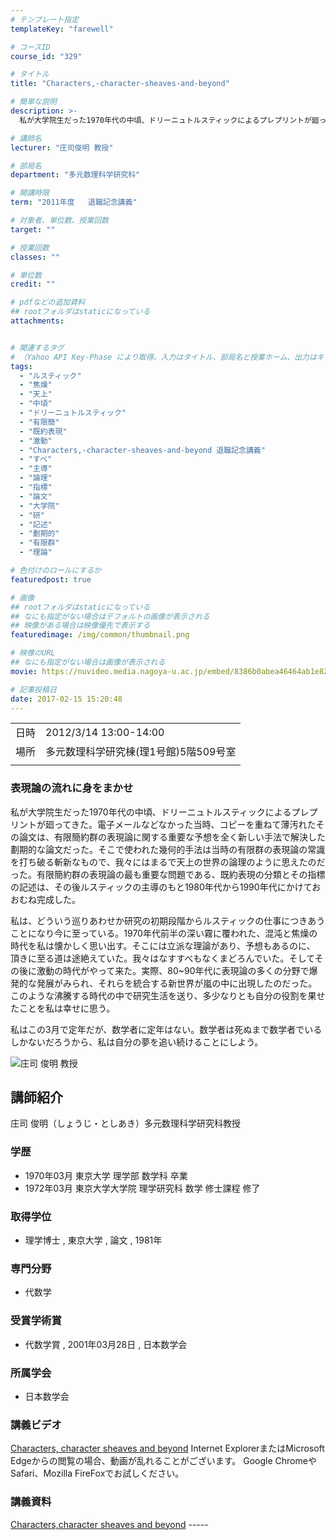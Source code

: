 ```yaml
---
# テンプレート指定
templateKey: "farewell"

# コースID
course_id: "329"

# タイトル
title: "Characters,-character-sheaves-and-beyond"

# 簡単な説明
description: >-
  私が大学院生だった1970年代の中頃、ドリーニュトルスティックによるプレプリントが廻ってきた。電子メールなどなかった当時、コピーを重ねて薄汚れたその論文は、有限簡約群の表現論に関する重要な予想を全く新しい手法で解決した劃期的な論文だった。そこで使われた幾何的手法は当時の有限群の表現論の常識を打ち破る斬新なもので、我々にはまるで天上の世界の論理のように思えたのだった。有限簡約群の表現論の最も重要 ....

# 講師名
lecturer: "庄司俊明 教授"

# 部局名
department: "多元数理科学研究科"

# 開講時限
term: "2011年度	退職記念講義"

# 対象者、単位数、授業回数
target: ""

# 授業回数
classes: ""

# 単位数
credit: ""

# pdfなどの追加資料
## rootフォルダはstaticになっている
attachments:


# 関連するタグ
# （Yahoo API Key-Phase により取得。入力はタイトル、部局名と授業ホーム、出力はキーフレーズ（tags））
tags:
  - "ルスティック"
  - "焦燥"
  - "天上"
  - "中頃"
  - "ドリーニュトルスティック"
  - "有限簡"
  - "既約表現"
  - "激動"
  - "Characters,-character-sheaves-and-beyond 退職記念講義"
  - "すべ"
  - "主導"
  - "論理"
  - "指標"
  - "論文"
  - "大学院"
  - "研"
  - "記述"
  - "劃期的"
  - "有限群"
  - "理論"

# 色付けのロールにするか
featuredpost: true

# 画像
## rootフォルダはstaticになっている
## なにも指定がない場合はデフォルトの画像が表示される
## 映像がある場合は映像優先で表示する
featuredimage: /img/common/thumbnail.png

# 映像のURL
## なにも指定がない場合は画像が表示される
movie: https://nuvideo.media.nagoya-u.ac.jp/embed/8386b0abea46464ab1e82310ff770e0e01877c28

# 記事投稿日
date: 2017-02-15 15:20:48
---
```


|   |   |
|---|---|
| 日時 | 2012/3/14  13:00-14:00 |
| 場所 | 多元数理科学研究棟(理1号館)5階509号室 |
|   |   |


### 表現論の流れに身をまかせ

私が大学院生だった1970年代の中頃、ドリーニュトルスティックによるプレプリントが廻ってきた。電子メールなどなかった当時、コピーを重ねて薄汚れたその論文は、有限簡約群の表現論に関する重要な予想を全く新しい手法で解決した劃期的な論文だった。そこで使われた幾何的手法は当時の有限群の表現論の常識を打ち破る斬新なもので、我々にはまるで天上の世界の論理のように思えたのだった。有限簡約群の表現論の最も重要な問題である、既約表現の分類とその指標の記述は、その後ルスティックの主導のもと1980年代から1990年代にかけておおむね完成した。

私は、どういう巡りあわせか研究の初期段階からルスティックの仕事につきあうことになり今に至っている。1970年代前半の深い霧に覆われた、混沌と焦燥の時代を私は懐かしく思い出す。そこには立派な理論があり、予想もあるのに、 頂きに至る道は途絶えていた。我々はなすすべもなくまどろんでいた。そしてその後に激動の時代がやって来た。実際、80~90年代に表現論の多くの分野で爆発的な発展がみられ、それらを統合する新世界が嵐の中に出現したのだった。このような沸騰する時代の中で研究生活を送り、多少なりとも自分の役割を果せたことを私は幸せに思う。

私はこの3月で定年だが、数学者に定年はない。数学者は死ぬまで数学者でいるしかないだろうから、私は自分の夢を追い続けることにしよう。


![庄司 俊明 教授](https://ocw.nagoya-u.jp/files/329/s_shoji.png) 
## 講師紹介

庄司 俊明（しょうじ・としあき）多元数理科学研究科教授

### 学歴

* 1970年03月 東京大学 理学部 数学科 卒業
* 1972年03月 東京大学大学院 理学研究科 数学 修士課程 修了

### 取得学位

* 理学博士 , 東京大学 , 論文 , 1981年

### 専門分野

* 代数学

### 受賞学術賞

* 代数学賞 , 2001年03月28日 , 日本数学会

### 所属学会

* 日本数学会


### 講義ビデオ

<a href="https://nuvideo.media.nagoya-u.ac.jp/embed/8386b0abea46464ab1e82310ff770e0e01877c28" target="blank">Characters, character sheaves and beyond</a>
Internet ExplorerまたはMicrosoft Edgeからの閲覧の場合、動画が乱れることがございます。
Google ChromeやSafari、Mozilla FireFoxでお試しください。

### 講義資料

[Characters,character sheaves and beyond](https://ocw.nagoya-u.jp/files/329/lshoji.pdf) -----